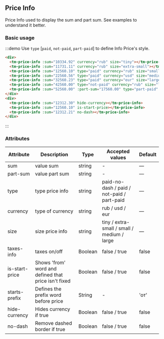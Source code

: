 <style>
.tm-price-info {
  margin-right: 10px;
  margin-bottom: 10px;
}
</style>
## Price Info

Price Info used to display the sum and part sum. See examples to understand it better.

### Basic usage

:::demo Use `type` [`paid`, `not-paid`, `part-paid`] to define Info Price's style.

```html
<div>
  <tm-price-info :sum="10334.92" currency="rub" size="tiny"></tm-price-info>
  <tm-price-info :sum="11731.11" currency="rub" size="extra-small"></tm-price-info>
  <tm-price-info :sum="12560.10" type="paid" currency="rub" size="small" taxes-info></tm-price-info>
  <tm-price-info :sum="22560.56" type="paid" currency="usd" size="medium" taxes-info></tm-price-info>
  <tm-price-info :sum="32560.23" type="paid" currency="eur" size="large" taxes-info></tm-price-info>
  <tm-price-info :sum="42560.00" type="not-paid" currency="rub" size="large" taxes-info></tm-price-info>
  <tm-price-info :sum="52560.00" :part-sum="17560.00" type="part-paid" currency="rub" size="large" taxes-info></tm-price-info>
</div>
<div>
  <tm-price-info :sum="12312.30" hide-currency></tm-price-info>
  <tm-price-info :sum="12560.10" is-start-price></tm-price-info>
  <tm-price-info :sum="12312.21" no-dash></tm-price-info>
</div>
```
:::


### Attributes
| Attribute      | Description    | Type      | Accepted values       | Default   |
|---------- |-------- |---------- |-------------  |-------- |
| sum     | value sum  | string    |   - |     —    |
| part-sum     |  value part sum | string    |   - |     —    |
| type     | type price info  | string    |   paid-no-dash / paid / not-paid / part-paid |     —    |
| currency     | type of currency  | string    |   rub / usd / eur |     —    |
| size     | size price info  | string    |   tiny / extra-small / small / medium / large |     —    |
| taxes-info     | taxes on/off  | Boolean    |   false / true |     false    |
| is-start-price     | Shows 'from' word and defined that price isn't fixed  | Boolean    |   false / true |     false    |
| starts-prefix     | Defines the prefix word before price | String    |   -  |    'от'    |
| hide-currency     | Hides currency if true | Boolean | false / true |    false    |
| no-dash     | Remove dashed border if true | Boolean | false / true |    false    |